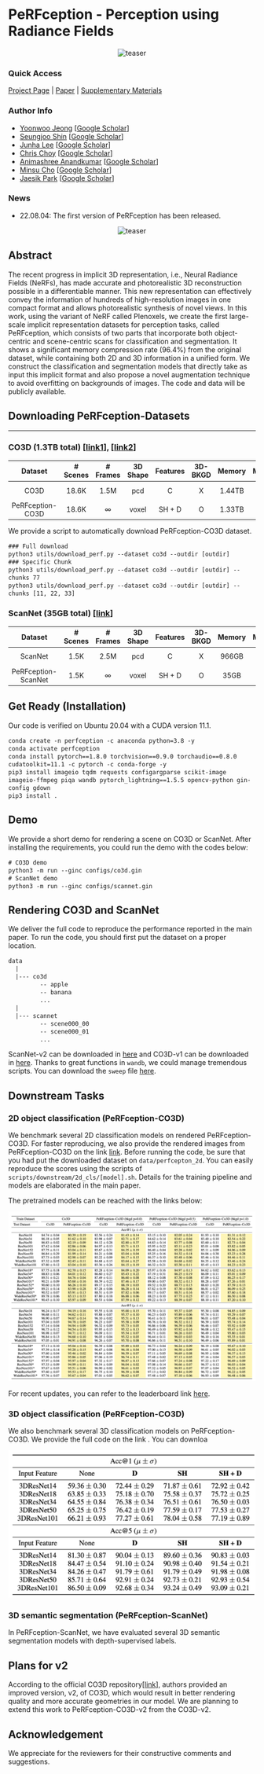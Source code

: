 # PeRFception - Perception using Radiance Fields

<div style="text-align:center">
  <img src="https://user-images.githubusercontent.com/33657821/183290143-7fbf49ce-2f6f-4bfc-8496-9d24e5d8ab61.gif" alt="teaser"/>
</div>

### Quick Access

[Project Page](https://postech-cvlab.github.io/PeRFception) | [Paper](https://openreview.net/pdf?id=MzaPEKHv-0J) | [Supplementary Materials](https://openreview.net/attachment?id=MzaPEKHv-0J&name=supplementary_material)
### Author Info

- [Yoonwoo Jeong](https://yoonwooinfo.notion.site) [[Google Scholar](https://scholar.google.com/citations?user=HQ1PMggAAAAJ&hl=en)]
- [Seungjoo Shin](https://seungjooshin.github.io/) [[Google Scholar]()]
- [Junha Lee](https://junha-l.github.io/) [[Google Scholar](https://scholar.google.com/citations?user=RB7qMm4AAAAJ&hl=ko)]
- [Chris Choy](https://chrischoy.org) [[Google Scholar](https://scholar.google.com/citations?user=2u8G5ksAAAAJ&hl=en&oi=ao)]
- [Animashree Anandkumar](http://tensorlab.cms.caltech.edu/users/anima/) [[Google Scholar](https://scholar.google.com/citations?user=bEcLezcAAAAJ&hl=en&oi=ao)]
- [Minsu Cho](http://cvlab.postech.ac.kr/~mcho/) [[Google Scholar](https://scholar.google.com/citations?user=5TyoF5QAAAAJ&hl=en&oi=ao)]
- [Jaesik Park](http://jaesik.info/) [[Google Scholar](https://scholar.google.com/citations?user=_3q6KBIAAAAJ&hl=en&oi=ao)]

### News
- 22.08.04: The first version of PeRFception has been released. 

<div style="text-align:center">
<img src="assets/teaser.png" alt="teaser"/>
</div>

## Abstract

The recent progress in implicit 3D representation, i.e., Neural Radiance Fields (NeRFs), has made accurate and photorealistic 3D reconstruction possible in a differentiable manner. This new representation can effectively convey the information of hundreds of high-resolution images in one compact format and allows photorealistic synthesis of novel views. In this work, using the variant of NeRF called Plenoxels, we create the first large-scale implicit representation datasets  for perception tasks, called PeRFception, which consists of two parts that incorporate both object-centric and scene-centric scans for classification and segmentation. It shows a significant memory compression rate (96.4%) from the original dataset, while containing both 2D and 3D information in a unified form. We construct the  classification and segmentation models that directly take as input this implicit format and also propose a novel augmentation technique to avoid overfitting on backgrounds of images. The code and data will be publicly available. 

## Downloading PeRFception-Datasets
-------
### CO3D (1.3TB total) [[link1](https://1drv.ms/u/s!As9A9EbDsoWcbnHoOoqWmIB6RLs?e=SYGC03)], [[link2](https://1drv.ms/u/s!AgY2evoYo6FgiwomlG1QUiLg7wqy?e=ReG5Yp)] 

|Dataset| # Scenes | # Frames | 3D Shape | Features | 3D-BKGD | Memory | Memoery(Rel)
|:-:|:-:|:-:|:-:|:-:|:-:|:-:|:-:|
|CO3D| 18.6K | 1.5M | pcd | C | X | 1.44TB | $$\pm0.00\%$$
|PeRFception-CO3D| 18.6K | $$\infty$$ | voxel | SH + D | O | 1.33TB | $$-6.94\%$$

We provide a script to automatically download PeRFception-CO3D dataset. 
```
### Full download
python3 utils/download_perf.py --dataset co3d --outdir [outdir]
### Specific Chunk
python3 utils/download_perf.py --dataset co3d --outdir [outdir] --chunks 77
python3 utils/download_perf.py --dataset co3d --outdir [outdir] --chunks [11, 22, 33]
```

### ScanNet (35GB total) [[link](https://1drv.ms/u/s!AgY2evoYo6FghYVw3MLYwq743fsoUw?e=ylF8KX)]

|Dataset| # Scenes | # Frames | 3D Shape | Features | 3D-BKGD | Memory | Memoery(Rel)
|:-:|:-:|:-:|:-:|:-:|:-:|:-:|:-:|
|ScanNet| 1.5K | 2.5M | pcd | C | X | 966GB | $$\pm0.00\%$$
|PeRFception-ScanNet| 1.5K | $$\infty$$ | voxel | SH + D | O | 35GB | $$-96.4\%$$


## Get Ready (Installation)

Our code is verified on Ubuntu 20.04 with a CUDA version 11.1.  

```
conda create -n perfception -c anaconda python=3.8 -y
conda activate perfception
conda install pytorch==1.8.0 torchvision==0.9.0 torchaudio==0.8.0 cudatoolkit=11.1 -c pytorch -c conda-forge -y
pip3 install imageio tqdm requests configargparse scikit-image imageio-ffmpeg piqa wandb pytorch_lightning==1.5.5 opencv-python gin-config gdown
pip3 install .
```


## Demo 
We provide a short demo for rendering a scene on CO3D or ScanNet. After installing the requirements, you could run the demo with the codes below:
```
# CO3D demo
python3 -m run --ginc configs/co3d.gin
# ScanNet demo
python3 -m run --ginc configs/scannet.gin
```

## Rendering CO3D and ScanNet 
We deliver the full code to reproduce the performance reported in the main paper. To run the code, you should first put the dataset on a proper location. 
```
data
  |
  |--- co3d
         -- apple 
         -- banana
         ... 
  |
  |--- scannet
         -- scene000_00
         -- scene000_01
         ...
```
ScanNet-v2 can be downloaded in [here](http://www.scan-net.org/) and CO3D-v1 can be downloaded in [here](https://github.com/facebookresearch/co3d). Thanks to great functions in `wandb`, we could manage tremendous scripts. You can download the `sweep` file [here](https://1drv.ms/u/s!As9A9EbDsoWcj6toSOfdeWMaHhqF3Q?e=1INfNg). 


## Downstream Tasks

### 2D object classification (PeRFception-CO3D)

We benchmark several 2D classification models on rendered PeRFception-CO3D. For faster reproducing, we also provide the rendered images from PeRFception-CO3D on the link [link](https://1drv.ms/u/s!AgY2evoYo6FggthVfVngtHinq3czqQ?e=crnTlu). Before running the code, be sure that you had put the  downloaded dataset on `data/perfcepton_2d`. You can easily reproduce the scores using the scripts of `scripts/downstream/2d_cls/[model].sh`. Details for the training pipeline and models are elaborated in the main paper. 

The pretrained models can be reached with the links below: 
<div style="text-align:center">
<img src="assets/2D_score.png" alt="2D score"/>
</div>

For recent updates, you can refer to the leaderboard link [here]().

### 3D object classification (PeRFception-CO3D)

We also benchmark several 3D classification models on PeRFception-CO3D. We provide the full code on the link [](). You can downloa

<div style="text-align:center">
<img src="assets/3D_score.png" alt="3D score" height=300/>
</div>


### 3D semantic segmentation (PeRFception-ScanNet)
In PeRFception-ScanNet, we have evaluated several 3D semantic segmentation models with depth-supervised labels. 

## Plans for v2

According to the official CO3D repository[[link](https://github.com/facebookresearch/co3d)], authors provided an improved version, v2, of CO3D, which would result in better rendering quality and more accurate geometries in our model. We are planning to extend this work to PeRFception-CO3D-v2 from the CO3D-v2. 

## Acknowledgement
We appreciate for the reviewers for their constructive comments and suggestions. 

